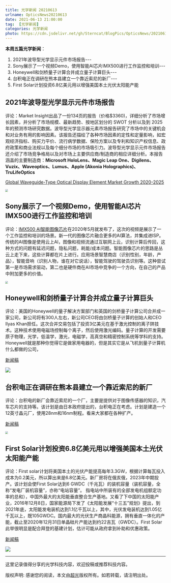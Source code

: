 ```yaml
---
title: 光学新闻 20210613
urlname: OpticsNews20210613
date: 2021-06-13 21:00:00
tag:  [光学新闻]
categories: 光学新闻
photo: https://cdn.jsdelivr.net/gh/Sterncat/BlogPics/OpticsNews/20210613/5.png
---
```


**本周五篇光学新闻**：

1. 2021年波导型光学显示元件市场报告---   
2. Sony展示了一个视频Demo，使用智能AI芯片IMX500进行工作监控和培训---
3. Honeywell和剑桥量子计算合并成立量子计算巨头---
4. 台积电正在调研在熊本县建立一个靠近索尼的新厂---
5. First Solar计划投资6.8亿美元用以增强美国本土光伏太阳能产能

<!--more-->

## 2021年波导型光学显示元件市场报告

评论：Market Insight出品了一份134页的报告（价格$3360)，详细分析了市场增长因素，并分析了市场规模、最新趋势、按地区划分的 SWOT 分析以及到 2025 年的预测市场研究数据。波导型光学显示器元素市场报告研究了市场中的关键机会和对业务有用的影响因素。该报告还描绘了各种市场因素的定性和定量影响，如宏观经济指标、购买力平价、流行病学数据、保险方案以及专利和知识产权信息、政府政策和商业法规以及每个细分市场的市场吸引力。波导型光学显示元件市场报告还介绍了市场竞争格局以及对市场上主要供应商/制造商的相应详细分析。本报告涵盖的主要制造商：**Microsoft HoloLens、Magic Leap One、Digilens、Vuzix、Waveoptics、Lumus、Apple (Akonia Holographics)、TruLifeOptics**

[Global Waveguide-Type Optical Display Element Market Growth 2020-2025](https://www.marketinsightsreports.com/reports/07022129168/global-waveguide-type-optical-display-element-market-growth-2020-2025?Mode=XIII)

<img src="https://cdn.jsdelivr.net/gh/Sterncat/BlogPics/OpticsNews/20210613/5.png" style="zoom:50%;" />

## Sony展示了一个视频Demo，使用智能AI芯片IMX500进行工作监控和培训

评论：[IMX500 AI智能图像芯片](https://www.sony.com/en/SonyInfo/News/Press/202005/20-037E/)在2020年5月就发布了，这次的视频是展示了一个工作监控和培训的场景。新一代的图像芯片融合更多的AI算法，并集成进ISP。传统的AI图像是使用云上AI，图像和视频流通过互联网上云，识别计算后传回，这种方式的问题有延迟问题，隐私问题，耗能/成本问题。智能图像芯片的思路是丛云上走下来，这些计算都在片上进行。应用场景智慧商店（识别性别，年龄，产品），智能音响（识别人物，谁在对它说话），智能驾驶的驾驶员识别等。这种尝试第一是市场需求驱动，第二也是硬件商在AI市场中竞争的一个方向，在自己的产品中附加更多的价值。

<img src="https://cdn.jsdelivr.net/gh/Sterncat/BlogPics/OpticsNews/20210613/1.png" style="zoom:50%;" />



## Honeywell和剑桥量子计算合并成立量子计算巨头

评论：美国的Honeywell的量子解决方案部门和英国的剑桥量子计算公司合并成一家公司，新公司将有300人左右，新公司CEO将由剑桥量子计算的创始人和CEO Ilyas Khan担任。这次合并交易包括了投资3亿美元在基于激光控制的离子阱技术。这种技术使用电磁场控制每个离子，然后使用激光编码。量子计算的开发需要原子物理，光学，低温学，激光，电磁学，高真空和精密控制系统等学科的支持。Honeywell就是那种你觉得它是做家用电器的，但是其实它是从飞机到量子计算机什么都做的公司，

[新闻稿](https://optics.org/news/12/6/15)

![](https://cdn.jsdelivr.net/gh/Sterncat/BlogPics/OpticsNews/20210613/2.jpg)

## 台积电正在调研在熊本县建立一个靠近索尼的新厂

评论：台积电的新厂会靠近索尼的一个厂，主要是提供对于图像传感器的知识，汽车芯片的支持等。该计划是由日本政府提出的，台积电正在考虑。计划是建造一个12英寸晶元厂，使用28nm和16nm制程。看来大家都在各种扩产。

[新闻稿](https://asia.nikkei.com/Business/Tech/Semiconductors/TSMC-eyes-plans-for-first-chip-plant-in-Japan)

<img src="https://cdn.jsdelivr.net/gh/Sterncat/BlogPics/OpticsNews/20210613/3.webp" style="zoom:50%;" />

## First Solar计划投资6.8亿美元用以增强美国本土光伏太阳能产能

评论：First solar计划将美国本土的光伏产能提高每年3.3GW，根据计算每瓦投入成本为0.2美元，所以算出来是6.8亿美元。新厂房将在俄亥俄，2023年中期投产。该计划会使First Solar达到6 GWDC（千兆瓦）的装机容量（装机容量，全称“发电厂装机容量”，亦称“电站容量”。 指电站中所装有的全部发电机组额定功率的总和），中国外最大的太阳能垂直整合生产基地。又看了下中国的太阳能产业，2016年12月8日，国家能源局下发了《太阳能发展“十三五”规划》提出，到2021年底，太阳能发电装机达到1.1亿千瓦以上，其中，光伏发电装机达到1.05亿千瓦以上，既105GWDC。国内最大的光伏生产商晶科能源，拥有垂直一体化的产能，截止至2020年12月31日单晶硅片产能达到约22吉瓦（GWDC）。First Solar此举很明显是配合拜登的基建计划，估计可能从政府拿到补助和优惠政策。

[新闻稿](https://optics.org/news/12/6/19)

![](https://cdn.jsdelivr.net/gh/Sterncat/BlogPics/OpticsNews/20210613/4.jpg)

-----

这里记录值得分享的光学科技内容，欢迎投稿或推荐科技内容。

版权声明: 感谢您的阅读，本文由[超光](https://faster-than-light.net/)版权所有。如若转载，请注明出处。



